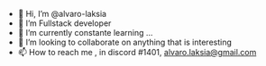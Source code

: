 - 👋 Hi, I’m @alvaro-laksia
- 👀 I’m Fullstack developer
- 🌱 I’m currently constante learning ...
- 💞️ I’m looking to collaborate on anything that is interesting
- 📫 How to reach me , in discord #1401, alvaro.laksia@gmail.com

<!---
alvaro-laksia/alvaro-laksia is a ✨ special ✨ repository because its `README.md` (this file) appears on your GitHub profile.
You can click the Preview link to take a look at your changes.
--->

